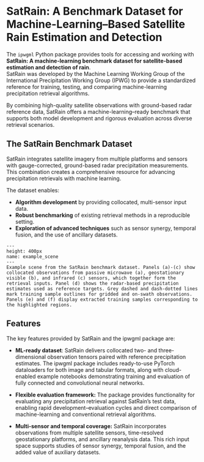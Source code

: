 # SatRain: A Benchmark Dataset for Machine-Learning–Based Satellite Rain Estimation and Detection

The `ipwgml` Python package provides tools for accessing and working with **SatRain: A machine-learning benchmark dataset for satellite-based estimation and detection of rain**.  
SatRain was developed by the Machine Learning Working Group of the International Precipitation Working Group (IPWG) to provide a standardized reference for training, testing, and comparing machine-learning precipitation retrieval algorithms.  

By combining high-quality satellite observations with ground-based radar reference data, SatRain offers a machine-learning–ready benchmark that supports both model development and rigorous evaluation across diverse retrieval scenarios.

## The SatRain Benchmark Dataset

SatRain integrates satellite imagery from multiple platforms and sensors with gauge-corrected, ground-based radar precipitation measurements. This combination creates a comprehensive resource for advancing precipitation retrievals with machine learning.  

The dataset enables:  
- **Algorithm development** by providing collocated, multi-sensor input data.  
- **Robust benchmarking** of existing retrieval methods in a reproducible setting.  
- **Exploration of advanced techniques** such as sensor synergy, temporal fusion, and the use of ancillary datasets.  

```{figure} /figures/example_scene.png
---
height: 400px
name: example_scene
---
Example scene from the SatRain benchmark dataset. Panels (a)-(c) show collocated observations from passive microwave (a), geostationary visible (b), and infrared (c) sensors, which together form the retrieval inputs. Panel (d) shows the radar-based precipitation estimates used as reference targets. Grey dashed and dash-dotted lines mark training sample outlines for gridded and on-swath observations. Panels (e) and (f) display extracted training samples corresponding to the highlighted regions.
```


## Features

The key features provided by SatRain and the ipwgml package are:

- **ML-ready dataset**: SatRain delivers collocated two- and three-dimensional observation tensors paired with reference precipitation estimates. The ipwgml package includes ready-to-use PyTorch dataloaders for both image and tabular formats, along with cloud-enabled example notebooks demonstrating training and evaluation of fully connected and convolutional neural networks.

- **Flexible evaluation framework:** The package provides functionality for evaluating any precipitation retrieval against SatRain’s test data, enabling rapid development–evaluation cycles and direct comparison of machine-learning and conventional retrieval algorithms.

- **Multi-sensor and temporal coverage:** SatRain incorporates observations from multiple satellite sensors, time-resolved geostationary platforms, and ancillary reanalysis data. This rich input space supports studies of sensor synergy, temporal fusion, and the added value of auxiliary datasets.
